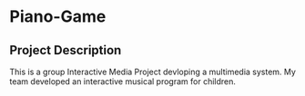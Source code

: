# Piano-Game
## Project Description
This is a group Interactive Media Project devloping a multimedia system. My team developed an interactive musical program for children.  


